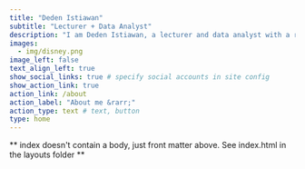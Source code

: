 ```yaml
---
title: "Deden Istiawan"
subtitle: "Lecturer + Data Analyst"
description: "I am Deden Istiawan, a lecturer and data analyst with a research focus on data mining. With a background in statistics and data analysis, I have a deep interest in exploring hidden patterns in data and developing predictive models that can be used for better decision making."
images:
  - img/disney.png
image_left: false
text_align_left: true
show_social_links: true # specify social accounts in site config
show_action_link: true
action_link: /about
action_label: "About me &rarr;"
action_type: text # text, button
type: home
---
```


** index doesn't contain a body, just front matter above.
See index.html in the layouts folder **
